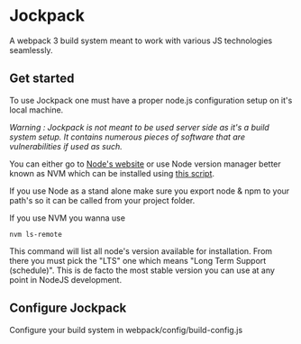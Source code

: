 # Jockpack

A webpack 3 build system meant to work with various JS technologies seamlessly.

## Get started

To use Jockpack one must have a proper node.js configuration setup on it's local machine.

*Warning : Jockpack is not meant to be used server side as it's a build system setup. It contains numerous pieces of software that are vulnerabilities if used as such.*

You can either go to [Node's website](https://nodejs.org/en/) or use Node version manager better known as NVM which can be installed using [this script](https://github.com/creationix/nvm#install-script).

If you use Node as a stand alone make sure you export node & npm to your path's so it can be called from your project folder.

If you use NVM you wanna use 

```
nvm ls-remote
```

This command will list all node's version available for installation. From there you must pick the "LTS" one which means "Long Term Support (schedule)". This is de facto the most stable version you can use at any point in NodeJS development.

## Configure Jockpack

Configure your build system in webpack/config/build-config.js


